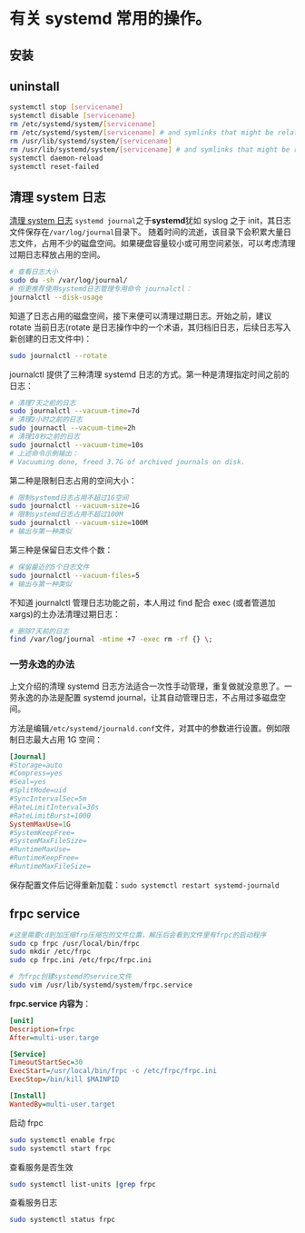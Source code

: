 # 有关 systemd 常用的操作。

## 安装

## uninstall

```bash
systemctl stop [servicename]
systemctl disable [servicename]
rm /etc/systemd/system/[servicename]
rm /etc/systemd/system/[servicename] # and symlinks that might be related
rm /usr/lib/systemd/system/[servicename]
rm /usr/lib/systemd/system/[servicename] # and symlinks that might be related
systemctl daemon-reload
systemctl reset-failed
```

## 清理 system 日志

[清理 system 日志](https://segmentfault.com/a/1190000021656219)
`systemd journal`之于**systemd**犹如 syslog 之于 init，其日志文件保存在`/var/log/journal`目录下。
随着时间的流逝，该目录下会积累大量日志文件，占用不少的磁盘空间。如果硬盘容量较小或可用空间紧张，可以考虑清理过期日志释放占用的空间。

```bash
# 查看日志大小
sudo du -sh /var/log/journal/
# 但更推荐使用systemd日志管理专用命令 journalctl：
journalctl --disk-usage
```

知道了日志占用的磁盘空间，接下来便可以清理过期日志。开始之前，建议 rotate 当前日志(rotate 是日志操作中的一个术语，其归档旧日志，后续日志写入新创建的日志文件中)：

```bash
sudo journalctl --rotate
```

journalctl 提供了三种清理 systemd 日志的方式。第一种是清理指定时间之前的日志：

```bash
# 清理7天之前的日志
sudo journalctl --vacuum-time=7d
# 清理2小时之前的日志
sudo journactl --vacuum-time=2h
# 清理10秒之前的日志
sudo journalctl --vacuum-time=10s
# 上述命令示例输出：
# Vacuuming done, freed 3.7G of archived journals on disk.
```

第二种是限制日志占用的空间大小：

```bash
# 限制systemd日志占用不超过1G空间
sudo journalctl --vacuum-size=1G
# 限制systemd日志占用不超过100M
sudo journalctl --vacuum-size=100M
# 输出与第一种类似
```

第三种是保留日志文件个数：

```bash
# 保留最近的5个日志文件
sudo journalctl --vacuum-files=5
# 输出与第一种类似
```

不知道 journalctl 管理日志功能之前，本人用过 find 配合 exec (或者管道加 xargs)的土办法清理过期日志：

```bash
# 删除7天前的日志
find /var/log/journal -mtime +7 -exec rm -rf {} \;
```

### 一劳永逸的办法

上文介绍的清理 systemd 日志方法适合一次性手动管理，重复做就没意思了。一劳永逸的办法是配置 systemd journal，让其自动管理日志，不占用过多磁盘空间。

方法是编辑`/etc/systemd/journald.conf`文件，对其中的参数进行设置。例如限制日志最大占用 1G 空间：

```toml
[Journal]
#Storage=auto
#Compress=yes
#Seal=yes
#SplitMode=uid
#SyncIntervalSec=5m
#RateLimitInterval=30s
#RateLimitBurst=1000
SystemMaxUse=1G
#SystemKeepFree=
#SystemMaxFileSize=
#RuntimeMaxUse=
#RuntimeKeepFree=
#RuntimeMaxFileSize=
```

保存配置文件后记得重新加载：`sudo systemctl restart systemd-journald`

## frpc service

```bash
#这里需要cd到加压缩frp压缩包的文件位置，解压后会看到文件里有frpc的启动程序
sudo cp frpc /usr/local/bin/frpc
sudo mkdir /etc/frpc
sudo cp frpc.ini /etc/frpc/frpc.ini

# 为frpc创建systemd的service文件
sudo vim /usr/lib/systemd/system/frpc.service
```

**frpc.service 内容为**：

```ini
[unit]
Description=frpc
After=multi-user.targe

[Service]
TimeoutStartSec=30
ExecStart=/usr/local/bin/frpc -c /etc/frpc/frpc.ini
ExecStop=/bin/kill $MAINPID

[Install]
WantedBy=multi-user.target
```

启动 frpc

```bash
sudo systemctl enable frpc
sudo systemctl start frpc
```

查看服务是否生效

```bash
sudo systemctl list-units |grep frpc
```

查看服务日志

```bash
sudo systemctl status frpc
```
